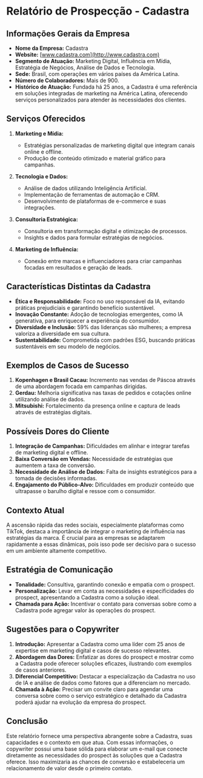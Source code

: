 # Relatório de Prospecção - Cadastra

## Informações Gerais da Empresa
- **Nome da Empresa:** Cadastra
- **Website:** [www.cadastra.com](http://www.cadastra.com)
- **Segmento de Atuação:** Marketing Digital, Influência em Mídia, Estratégia de Negócios, Análise de Dados e Tecnologia.
- **Sede:** Brasil, com operações em vários países da América Latina.
- **Número de Colaboradores:** Mais de 900.
- **Histórico de Atuação:** Fundada há 25 anos, a Cadastra é uma referência em soluções integradas de marketing na América Latina, oferecendo serviços personalizados para atender às necessidades dos clientes.

## Serviços Oferecidos
1. **Marketing e Mídia:**
   - Estratégias personalizadas de marketing digital que integram canais online e offline.
   - Produção de conteúdo otimizado e material gráfico para campanhas.
   
2. **Tecnologia e Dados:**
   - Análise de dados utilizando Inteligência Artificial.
   - Implementação de ferramentas de automação e CRM.
   - Desenvolvimento de plataformas de e-commerce e suas integrações.

3. **Consultoria Estratégica:**
   - Consultoria em transformação digital e otimização de processos.
   - Insights e dados para formular estratégias de negócios.

4. **Marketing de Influência:**
   - Conexão entre marcas e influenciadores para criar campanhas focadas em resultados e geração de leads.

## Características Distintas da Cadastra
- **Ética e Responsabilidade:** Foco no uso responsável da IA, evitando práticas prejudiciais e garantindo benefício sustentável.
- **Inovação Constante:** Adoção de tecnologias emergentes, como IA generativa, para enriquecer a experiência do consumidor.
- **Diversidade e Inclusão:** 59% das lideranças são mulheres; a empresa valoriza a diversidade em sua cultura.
- **Sustentabilidade:** Comprometida com padrões ESG, buscando práticas sustentáveis em seu modelo de negócios.

## Exemplos de Casos de Sucesso
1. **Kopenhagen e Brasil Cacau:** Incremento nas vendas de Páscoa através de uma abordagem focada em campanhas dirigidas.
2. **Gerdau:** Melhoria significativa nas taxas de pedidos e cotações online utilizando análise de dados.
3. **Mitsubishi:** Fortalecimento da presença online e captura de leads através de estratégias digitais.

## Possíveis Dores do Cliente
1. **Integração de Campanhas:** Dificuldades em alinhar e integrar tarefas de marketing digital e offline.
2. **Baixa Conversão em Vendas:** Necessidade de estratégias que aumentem a taxa de conversão.
3. **Necessidade de Análise de Dados:** Falta de insights estratégicos para a tomada de decisões informadas.
4. **Engajamento do Público-Alvo:** Dificuldades em produzir conteúdo que ultrapasse o barulho digital e ressoe com o consumidor.

## Contexto Atual
A ascensão rápida das redes sociais, especialmente plataformas como TikTok, destaca a importância de integrar o marketing de influência nas estratégias da marca. É crucial para as empresas se adaptarem rapidamente a essas dinâmicas, pois isso pode ser decisivo para o sucesso em um ambiente altamente competitivo.

## Estratégia de Comunicação
- **Tonalidade:** Consultiva, garantindo conexão e empatia com o prospect.
- **Personalização:** Levar em conta as necessidades e especificidades do prospect, apresentando a Cadastra como a solução ideal.
- **Chamada para Ação:** Incentivar o contato para conversas sobre como a Cadastra pode agregar valor às operações do prospect.

## Sugestões para o Copywriter
1. **Introdução:** Apresentar a Cadastra como uma líder com 25 anos de expertise em marketing digital e casos de sucesso relevantes.
2. **Abordagem das Dores:** Enfatizar as dores do prospect e mostrar como a Cadastra pode oferecer soluções eficazes, ilustrando com exemplos de casos anteriores.
3. **Diferencial Competitivo:** Destacar a especialização da Cadastra no uso de IA e análise de dados como fatores que a diferenciam no mercado.
4. **Chamada à Ação:** Precisar um convite claro para agendar uma conversa sobre como o serviço estratégico e detalhado da Cadastra poderá ajudar na evolução da empresa do prospect.

## Conclusão
Este relatório fornece uma perspectiva abrangente sobre a Cadastra, suas capacidades e o contexto em que atua. Com essas informações, o copywriter possui uma base sólida para elaborar um e-mail que conecte diretamente as necessidades do prospect às soluções que a Cadastra oferece. Isso maximizaria as chances de conversão e estabeleceria um relacionamento de valor desde o primeiro contato.